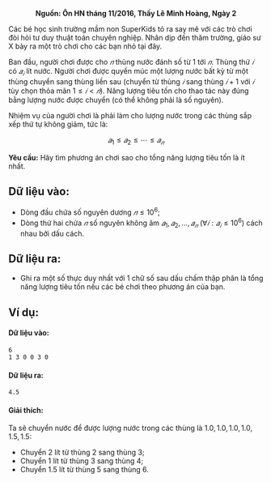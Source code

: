 **<center>Nguồn: Ôn HN tháng 11/2016, Thầy Lê Minh Hoàng, Ngày 2</center>**

Các bé học sinh trường mầm non SuperKids tỏ ra say mê với các trò chơi đòi hỏi tư duy thuật toán chuyên nghiệp. Nhân dịp đến thăm trường, giáo sư X bày ra một trò chơi cho các bạn nhỏ tại đây.

Ban đầu, người chơi được cho $𝑛$ thùng nước đánh số từ $1$ tới $𝑛$. Thùng thứ $𝑖$ có $𝑎_𝑖$ lít nước. Người chơi được quyền múc một lượng nước bất kỳ từ một thùng chuyển sang thùng liền sau (chuyển từ thùng $𝑖$ sang thùng $𝑖 + 1$ với $𝑖$ tùy chọn thỏa mãn $1 ≤ 𝑖 < 𝑛$). Năng lượng tiêu tốn cho thao tác này đúng bằng lượng nước được chuyển (có thể không phải là số nguyên).

Nhiệm vụ của người chơi là phải làm cho lượng nước trong các thùng sắp xếp thứ tự không giảm, tức là:

$$𝑎_1 ≤ 𝑎_2 ≤ ⋯ ≤ 𝑎_𝑛$$

**Yêu cầu:** Hãy tìm phương án chơi sao cho tổng năng lượng tiêu tốn là ít nhất.

## Dữ liệu vào:
- Dòng đầu chứa số nguyên dương $𝑛 ≤ 10^6$;
- Dòng thứ hai chứa $𝑛$ số nguyên không âm $𝑎_1, 𝑎_2, … , 𝑎_𝑛\ (∀𝑖: 𝑎_𝑖 ≤ 10^6)$ cách nhau bởi dấu cách.

## Dữ liệu ra:
- Ghi ra một số thực duy nhất với $1$ chữ số sau dấu chấm thập phân là tổng năng lượng tiêu tốn nếu các bé chơi theo phương án của bạn.

## Ví dụ:
#### Dữ liệu vào:
```
6
1 3 0 0 3 0
```

#### Dữ liệu ra:
```
4.5
```

#### Giải thích:
Ta sẽ chuyển nước để được lượng nước trong các thùng là $1.0,1.0,1.0,1.0,1.5,1.5$:
- Chuyển $2$ lít từ thùng $2$ sang thùng $3$;
- Chuyển $1$ lít từ thùng $3$ sang thùng $4$;
- Chuyển $1.5$ lít từ thùng $5$ sang thùng $6$.